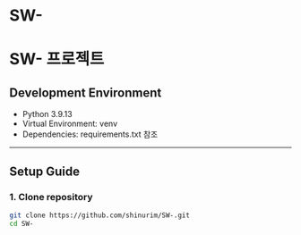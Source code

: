 # SW-

# SW- 프로젝트

## Development Environment
- Python 3.9.13
- Virtual Environment: venv
- Dependencies: requirements.txt 참조

---

## Setup Guide

### 1. Clone repository
```bash
git clone https://github.com/shinurim/SW-.git
cd SW-


